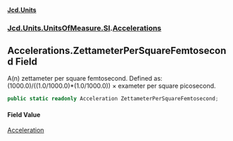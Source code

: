 #### [Jcd.Units](index.md 'index')
### [Jcd.Units.UnitsOfMeasure.SI](Jcd.Units.UnitsOfMeasure.SI.md 'Jcd.Units.UnitsOfMeasure.SI').[Accelerations](Accelerations.md 'Jcd.Units.UnitsOfMeasure.SI.Accelerations')

## Accelerations.ZettameterPerSquareFemtosecond Field

A(n) zettameter per square femtosecond. Defined as: (1000.0)/((1.0/1000.0)*(1.0/1000.0)) × exameter per square picosecond.

```csharp
public static readonly Acceleration ZettameterPerSquareFemtosecond;
```

#### Field Value
[Acceleration](Acceleration.md 'Jcd.Units.UnitTypes.Acceleration')